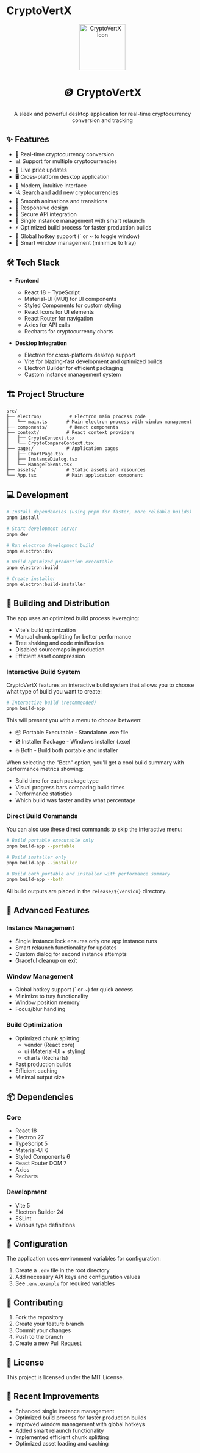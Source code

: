 # CryptoVertX

<div align="center">
  <img src="src/assets/icon.ico" alt="CryptoVertX Icon" width="120" />
  <h1>🪙 CryptoVertX</h1>
  <p>A sleek and powerful desktop application for real-time cryptocurrency conversion and tracking</p>
</div>

## ✨ Features

- 💱 Real-time cryptocurrency conversion
- 📊 Support for multiple cryptocurrencies
- 🔄 Live price updates
- 🖥️ Cross-platform desktop application
- 🌙 Modern, intuitive interface
- 🔍 Search and add new cryptocurrencies
- 💫 Smooth animations and transitions
- 📱 Responsive design
- 🔐 Secure API integration
- 🚀 Single instance management with smart relaunch
- ⚡ Optimized build process for faster production builds
- 🎯 Global hotkey support (` or ~ to toggle window)
- 🔄 Smart window management (minimize to tray)

## 🛠️ Tech Stack

- **Frontend**
  - React 18 + TypeScript
  - Material-UI (MUI) for UI components
  - Styled Components for custom styling
  - React Icons for UI elements
  - React Router for navigation
  - Axios for API calls
  - Recharts for cryptocurrency charts

- **Desktop Integration**
  - Electron for cross-platform desktop support
  - Vite for blazing-fast development and optimized builds
  - Electron Builder for efficient packaging
  - Custom instance management system

## 🏗️ Project Structure

```
src/
├── electron/          # Electron main process code
│   └── main.ts       # Main electron process with window management
├── components/        # React components
├── context/          # React context providers
│   ├── CryptoContext.tsx
│   └── CryptoCompareContext.tsx
├── pages/            # Application pages
│   ├── ChartPage.tsx
│   ├── InstanceDialog.tsx
│   └── ManageTokens.tsx
├── assets/           # Static assets and resources
└── App.tsx           # Main application component
```

## 💻 Development

```bash
# Install dependencies (using pnpm for faster, more reliable builds)
pnpm install

# Start development server
pnpm dev

# Run electron development build
pnpm electron:dev

# Build optimized production executable
pnpm electron:build

# Create installer
pnpm electron:build-installer
```

## 🚀 Building and Distribution

The app uses an optimized build process leveraging:
- Vite's build optimization
- Manual chunk splitting for better performance
- Tree shaking and code minification
- Disabled sourcemaps in production
- Efficient asset compression

### Interactive Build System

CryptoVertX features an interactive build system that allows you to choose what type of build you want to create:

```bash
# Interactive build (recommended)
pnpm build-app
```

This will present you with a menu to choose between:
- 📦 Portable Executable - Standalone .exe file
- 💿 Installer Package - Windows installer (.exe)
- 🔥 Both - Build both portable and installer

When selecting the "Both" option, you'll get a cool build summary with performance metrics showing:
- Build time for each package type
- Visual progress bars comparing build times
- Performance statistics
- Which build was faster and by what percentage

### Direct Build Commands

You can also use these direct commands to skip the interactive menu:

```bash
# Build portable executable only
pnpm build-app --portable

# Build installer only
pnpm build-app --installer

# Build both portable and installer with performance summary
pnpm build-app --both
```

All build outputs are placed in the `release/${version}` directory.

## 🔧 Advanced Features

### Instance Management
- Single instance lock ensures only one app instance runs
- Smart relaunch functionality for updates
- Custom dialog for second instance attempts
- Graceful cleanup on exit

### Window Management
- Global hotkey support (` or ~) for quick access
- Minimize to tray functionality
- Window position memory
- Focus/blur handling

### Build Optimization
- Optimized chunk splitting:
  - vendor (React core)
  - ui (Material-UI + styling)
  - charts (Recharts)
- Fast production builds
- Efficient caching
- Minimal output size

## 📦 Dependencies

### Core
- React 18
- Electron 27
- TypeScript 5
- Material-UI 6
- Styled Components 6
- React Router DOM 7
- Axios
- Recharts

### Development
- Vite 5
- Electron Builder 24
- ESLint
- Various type definitions

## 🔧 Configuration

The application uses environment variables for configuration:
1. Create a `.env` file in the root directory
2. Add necessary API keys and configuration values
3. See `.env.example` for required variables

## 🤝 Contributing

1. Fork the repository
2. Create your feature branch
3. Commit your changes
4. Push to the branch
5. Create a new Pull Request

## 📝 License

This project is licensed under the MIT License.

## 🎯 Recent Improvements

- Enhanced single instance management
- Optimized build process for faster production builds
- Improved window management with global hotkeys
- Added smart relaunch functionality
- Implemented efficient chunk splitting
- Optimized asset loading and caching
